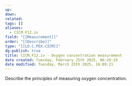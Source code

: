 ```yaml
---
up: 
down: 
related: 
tags: []
aliases:
  - CICM.F12.iv
field: "[[Measurement]]"
order: "[[Describe]]"
type: "[[LO.C.PEX.CICM]]"
dg-publish: true
title: CICM.F12.iv - Oxygen concentration measurement
date created: Tuesday, February 25th 2025, 06:29:19
date modified: Tuesday, March 25th 2025, 16:09:21
---
```


Describe the principles of measuring oxygen concentration.
